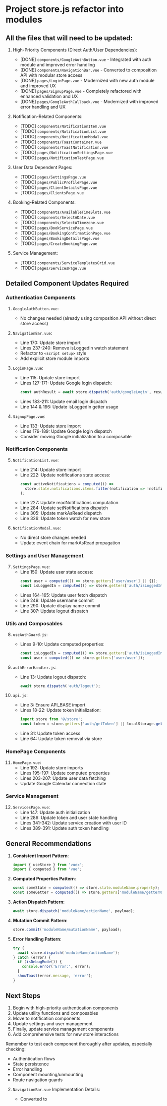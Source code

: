 # Project store.js refactor into modules

## All the files that will need to be updated:

1. High-Priority Components (Direct Auth/User Dependencies):
   - [DONE] `components/GoogleAuthButton.vue` - Integrated with auth module and improved error handling
   - [DONE] `components/NavigationBar.vue` - Converted to composition API with modular store access
   - [DONE] `pages/LoginPage.vue` - Modernized with new auth module and improved UX
   - [DONE] `pages/SignupPage.vue` - Completely refactored with enhanced validation and UX
   - [DONE] `pages/GoogleAuthCallback.vue` - Modernized with improved error handling and UX

2. Notification-Related Components:
   - [TODO] `components/NotificationItem.vue`
   - [TODO] `components/NotificationList.vue`
   - [TODO] `components/NotificationModal.vue`
   - [TODO] `components/ToastContainer.vue`
   - [TODO] `components/ToastNotification.vue`
   - [TODO] `pages/NotificationSettingsPage.vue`
   - [TODO] `pages/NotificationTestPage.vue`

3. User Data Dependent Pages:
   - [TODO] `pages/SettingsPage.vue`
   - [TODO] `pages/PublicProfilePage.vue`
   - [TODO] `pages/ClientDetailsPage.vue`
   - [TODO] `pages/ClientsPage.vue`

4. Booking-Related Components:
   - [TODO] `components/AvailableTimeSlots.vue`
   - [TODO] `components/SelectADate.vue`
   - [TODO] `components/SelectATimezone.vue`
   - [TODO] `pages/BookServicePage.vue`
   - [TODO] `pages/BookingConfirmationPage.vue`
   - [TODO] `pages/BookingDetailsPage.vue`
   - [TODO] `pages/CreateBookingPage.vue`

5. Service Management:
   - [TODO] `components/ServiceTemplatesGrid.vue`
   - [TODO] `pages/ServicesPage.vue`

## Detailed Component Updates Required

### Authentication Components

1. `GoogleAuthButton.vue`:
   - No changes needed (already using composition API without direct store access)

2. `NavigationBar.vue`:
   - Line 170: Update store import
   - Lines 237-240: Remove isLoggedIn watch statement
   - Refactor to `<script setup>` style
   - Add explicit store module imports

3. `LoginPage.vue`:
   - Line 115: Update store import
   - Lines 127-171: Update Google login dispatch:
     ```javascript
     const authResult = await store.dispatch('auth/googleLogin', result.credential);
     ```
   - Lines 183-211: Update email login dispatch
   - Line 144 & 196: Update isLoggedIn getter usage

4. `SignupPage.vue`:
   - Line 133: Update store import
   - Lines 179-189: Update Google login dispatch
   - Consider moving Google initialization to a composable

### Notification Components

5. `NotificationList.vue`:
   - Line 214: Update store import
   - Line 222: Update notifications state access:
     ```javascript
     const activeNotifications = computed(() => 
       store.state.notifications.items.filter(notification => !notification.is_read)
     );
     ```
   - Line 227: Update readNotifications computation
   - Line 284: Update setNotifications dispatch
   - Line 305: Update markAsRead dispatch
   - Line 326: Update token watch for new store

6. `NotificationModal.vue`:
   - No direct store changes needed
   - Update event chain for markAsRead propagation

### Settings and User Management

7. `SettingsPage.vue`:
   - Line 150: Update user state access:
     ```javascript
     const user = computed(() => store.getters['user/user'] || {});
     const isLoggedIn = computed(() => store.getters['auth/isLoggedIn']);
     ```
   - Lines 164-165: Update user fetch dispatch
   - Line 249: Update username commit
   - Line 290: Update display name commit
   - Line 307: Update logout dispatch

### Utils and Composables

8. `useAuthGuard.js`:
   - Lines 9-10: Update computed properties:
     ```javascript
     const isLoggedIn = computed(() => store.getters['auth/isLoggedIn']);
     const user = computed(() => store.getters['user/user']);
     ```

9. `authErrorHandler.js`:
   - Line 13: Update logout dispatch:
     ```javascript
     await store.dispatch('auth/logout');
     ```

10. `api.js`:
    - Line 3: Ensure API_BASE import
    - Lines 18-22: Update token initialization:
      ```javascript
      import store from '@/store';
      const token = store.getters['auth/getToken'] || localStorage.getItem('token');
      ```
    - Line 31: Update token access
    - Line 64: Update token removal via store

### HomePage Components

11. `HomePage.vue`:
    - Line 192: Update store imports
    - Lines 195-197: Update computed properties
    - Lines 203-207: Update user data fetching
    - Update Google Calendar connection state

### Service Management

12. `ServicesPage.vue`:
    - Line 147: Update auth initialization
    - Line 286: Update token and user state handling
    - Lines 341-342: Update service creation with user ID
    - Lines 389-391: Update auth token handling

## General Recommendations

1. **Consistent Import Pattern**:
   ```javascript
   import { useStore } from 'vuex';
   import { computed } from 'vue';
   ```

2. **Computed Properties Pattern**:
   ```javascript
   const someState = computed(() => store.state.moduleName.property);
   const someGetter = computed(() => store.getters['moduleName/getterName']);
   ```

3. **Action Dispatch Pattern**:
   ```javascript
   await store.dispatch('moduleName/actionName', payload);
   ```

4. **Mutation Commit Pattern**:
   ```javascript
   store.commit('moduleName/mutationName', payload);
   ```

5. **Error Handling Pattern**:
   ```javascript
   try {
     await store.dispatch('moduleName/actionName');
   } catch (error) {
     if (isDebugMode()) {
       console.error('Error:', error);
     }
     showToast(error.message, 'error');
   }
   ```

## Next Steps

1. Begin with high-priority authentication components
2. Update utility functions and composables
3. Move to notification components
4. Update settings and user management
5. Finally, update service management components
6. Add comprehensive tests for new store interactions

Remember to test each component thoroughly after updates, especially checking:
- Authentication flows
- State persistence
- Error handling
- Component mounting/unmounting
- Route navigation guards

2. `NavigationBar.vue` Implementation Details:
   - Converted to <script setup> syntax
   - Implemented modular store access:
     ```javascript
     const isLoggedIn = computed(() => store.getters['auth/isLoggedIn'])
     const user = computed(() => store.getters['user/currentUser'])
     ```
   - Removed prop dependency for isLoggedIn
   - Maintained all existing functionality
   - Added proper TypeScript-like code organization

3. `GoogleAuthButton.vue` Implementation Details:
   - Added Vuex store integration with auth module
   - Implemented proper error handling and propagation
   - Added router integration for post-login navigation
   - Added error event emission for better error handling
   - Improved code organization and removed semicolons
   - Added scoped styling for consistent button width

4. `LoginPage.vue` Implementation Details:
   - Converted to <script setup> syntax
   - Integrated with new auth module using computed properties
   - Added loading states with proper UI feedback
   - Improved accessibility:
     - Added ARIA labels and descriptions
     - Added loading indicators
     - Improved keyboard navigation
   - Removed artificial delays in favor of proper state management
   - Added comprehensive error handling for both email and Google auth
   - Added proper disabled states during loading
   - Improved UX with loading spinner and disabled states

5. `SignupPage.vue` Implementation Details:
   - Complete rewrite using <script setup> syntax
   - Enhanced form validation with detailed error messages
   - Improved accessibility:
     - Added visible labels
     - Added error messages with ARIA attributes
     - Improved keyboard navigation
     - Added loading state announcements
   - Added comprehensive client-side validation
   - Integrated with new auth module for both email and Google signup
   - Added loading states with visual feedback
   - Improved error handling with field-level validation
   - Added reCAPTCHA integration
   - Enhanced UX with:
     - Proper form layout
     - Visual feedback
     - Disabled states
     - Loading indicators

6. `GoogleAuthCallback.vue` Implementation Details:
   - Converted to <script setup> syntax
   - Improved error handling with retry mechanism
   - Enhanced UX:
     - Added loading spinner
     - Better error messages
     - Retry button for failed attempts
     - Back to login option
   - Added proper state management:
     - Loading states
     - Error states
     - Retry count tracking
   - Improved accessibility:
     - Added ARIA roles
     - Screen reader support
     - Loading announcements
   - Added support for redirect URLs
   - Better error recovery with automatic retry
   - Improved debugging with better logging

